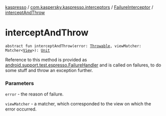 [kaspresso](../../index.md) / [com.kaspersky.kaspresso.interceptors](../index.md) / [FailureInterceptor](index.md) / [interceptAndThrow](./intercept-and-throw.md)

# interceptAndThrow

`abstract fun interceptAndThrow(error: `[`Throwable`](https://kotlinlang.org/api/latest/jvm/stdlib/kotlin/-throwable/index.html)`, viewMatcher: Matcher<`[`View`](https://developer.android.com/reference/android/view/View.html)`>): `[`Unit`](https://kotlinlang.org/api/latest/jvm/stdlib/kotlin/-unit/index.html)

Reference to this method is provided as [android.support.test.espresso.FailureHandler](#) and is called on failures,
to do some stuff and throw an exception further.

### Parameters

`error` - the reason of failure.

`viewMatcher` - a matcher, which corresponded to the view on which the error occurred.
